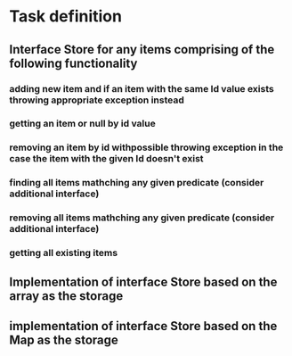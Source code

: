 # Task definition
## Interface Store for any items comprising of the following functionality
### adding new item and if an item with the same Id value exists throwing appropriate exception instead
### getting an item or null by id value
### removing an item by id withpossible throwing exception in the case the item with the given Id doesn't exist
### finding all items mathching any given predicate (consider additional interface)
### removing all items mathching any given predicate (consider additional interface)
### getting all existing items
## Implementation  of interface Store based on the array as the storage
## implementation of interface Store based on the Map as the storage

